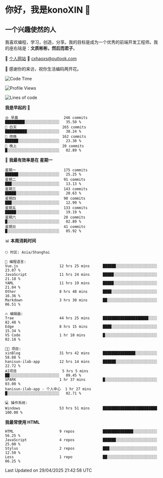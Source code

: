 <!--
**konoXIN/konoXIN** is a ✨ _special_ ✨ repository because its `README.md` (this file) appears on your GitHub profile.

Here are some ideas to get you started:

- 🔭 I’m currently working on ...
- 🌱 I’m currently learning ...
- 👯 I’m looking to collaborate on ...
- 🤔 I’m looking for help with ...
- 💬 Ask me about ...
- 📫 How to reach me: ...
- 😄 Pronouns: ...
- ⚡ Fun fact: ...
-->
# 你好，我是konoXIN 👋
## 一个兴趣使然的人

我喜欢编程，学习，创造，分享。我的目标是成为一个优秀的前端开发工程师。我的座右铭是：**文质彬彬，然后而君子**。

📄 [个人网站](https://www.konoxin.top/)  📮 cxhaoxs@outlook.com
    
👋 感谢你的来访，祝你生活编码两开花。
 <!--START_SECTION:waka-->
![Code Time](http://img.shields.io/badge/Code%20Time-2%2C107%20hrs%2051%20mins-blue)

![Profile Views](http://img.shields.io/badge/%E4%B8%AA%E4%BA%BA%E8%B5%84%E6%96%99%E8%A7%82%E7%9C%8B%E6%AC%A1%E6%95%B0-75-blue)

![Lines of code](https://img.shields.io/badge/%E4%BB%8E%E3%80%8CHello%20World%E3%80%8D%E8%B5%B7%E6%88%91%E5%B7%B2%E7%BB%8F%E5%86%99%E4%BA%86-195.9%20thousand%20%E8%A1%8C%E4%BB%A3%E7%A0%81-blue)

**我是早起的 🐤** 

```text
🌞 早晨                     246 commits         █████████░░░░░░░░░░░░░░░░   35.50 % 
🌆 白天                     265 commits         ██████████░░░░░░░░░░░░░░░   38.24 % 
🌃 傍晚                     162 commits         ██████░░░░░░░░░░░░░░░░░░░   23.38 % 
🌙 晚上                     20 commits          █░░░░░░░░░░░░░░░░░░░░░░░░   02.89 % 
```
📅 **我最有效率是在 星期一** 

```text
星期一                      175 commits         ██████░░░░░░░░░░░░░░░░░░░   25.25 % 
星期二                      91 commits          ███░░░░░░░░░░░░░░░░░░░░░░   13.13 % 
星期三                      143 commits         █████░░░░░░░░░░░░░░░░░░░░   20.63 % 
星期四                      90 commits          ███░░░░░░░░░░░░░░░░░░░░░░   12.99 % 
星期五                      133 commits         █████░░░░░░░░░░░░░░░░░░░░   19.19 % 
星期六                      20 commits          █░░░░░░░░░░░░░░░░░░░░░░░░   02.89 % 
星期日                      41 commits          █░░░░░░░░░░░░░░░░░░░░░░░░   05.92 % 
```


📊 **本周消耗时间** 

```text
🕑︎ 时区: Asia/Shanghai

💬 编程语言: 
Vue.js                   12 hrs 25 mins      ██████░░░░░░░░░░░░░░░░░░░   23.07 % 
JavaScript               11 hrs 24 mins      █████░░░░░░░░░░░░░░░░░░░░   21.18 % 
YAML                     11 hrs 19 mins      █████░░░░░░░░░░░░░░░░░░░░   21.04 % 
Other                    8 hrs 48 mins       ████░░░░░░░░░░░░░░░░░░░░░   16.36 % 
Markdown                 3 hrs 30 mins       ██░░░░░░░░░░░░░░░░░░░░░░░   06.51 % 

🔥 编辑器: 
Trae                     44 hrs 25 mins      █████████████████████░░░░   82.48 % 
Edge                     8 hrs 15 mins       ████░░░░░░░░░░░░░░░░░░░░░   15.34 % 
VS Code                  1 hr 10 mins        █░░░░░░░░░░░░░░░░░░░░░░░░   02.18 % 

🐱‍💻 项目: 
xinBlog                  31 hrs 42 mins      ███████████████░░░░░░░░░░   58.88 % 
hanisun-ilab-app         12 hrs 14 mins      ██████░░░░░░░░░░░░░░░░░░░   22.72 % 
AI项目                     5 hrs 5 mins        ██░░░░░░░░░░░░░░░░░░░░░░░   09.45 % 
SPARK                    1 hr 37 mins        █░░░░░░░░░░░░░░░░░░░░░░░░   03.00 % 
hanisun-ilab-app - 个人中心  1 hr 27 mins        █░░░░░░░░░░░░░░░░░░░░░░░░   02.71 % 

💻 操作系统: 
Windows                  53 hrs 51 mins      █████████████████████████   100.00 % 
```

**我最常使用 HTML** 

```text
HTML                     9 repos             ██████████████░░░░░░░░░░░   56.25 % 
JavaScript               4 repos             ██████░░░░░░░░░░░░░░░░░░░   25.00 % 
Stylus                   2 repos             ███░░░░░░░░░░░░░░░░░░░░░░   12.50 % 
Less                     1 repo              ██░░░░░░░░░░░░░░░░░░░░░░░   06.25 % 
```




 Last Updated on 29/04/2025 21:42:58 UTC
<!--END_SECTION:waka-->
